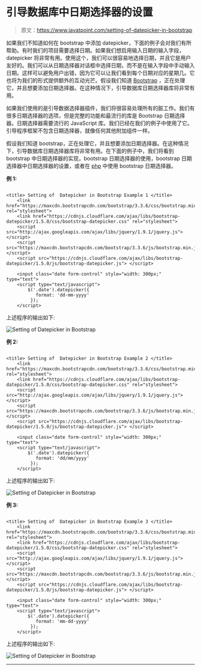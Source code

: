 # 引导数据库中日期选择器的设置

> 原文：<https://www.javatpoint.com/setting-of-datepicker-in-bootstrap>

如果我们不知道如何在 bootstrap 中添加 datepicker，下面的例子会对我们有所帮助。有时我们的项目需要选择日期。如果我们想启用输入日期的输入字段，datepicker 将非常有用。使用这个，我们可以很容易地选择日期，并且它是用户友好的。我们可以从日期选择器对话框中选择日期，而不是在输入字段中手动输入日期。这样可以避免用户出错，因为它可以让我们看到每个日期对应的星期几。它也将为我们的形式提供额外的互动光芒。假设我们知道 [Bootstrap](https://www.javatpoint.com/bootstrap-tutorial) ，正在处理它，并且想要添加日期选择器。在这种情况下，引导数据库日期选择器库将非常有用。

如果我们使用的是引导数据选择器插件，我们将很容易处理所有的脏工作。我们有很多日期选择器的选项，但是完整的功能和最流行的库是 Bootstrap 日期选择器。日期选择器需要流行的 JavaScript 库。我们已经在我们的例子中使用了它。引导程序框架不包含日期选择器，就像任何其他附加组件一样。

假设我们知道 bootstrap，正在处理它，并且想要添加日期选择器。在这种情况下，引导数据库日期选择器库将非常有用。在下面的例子中，我们将看到 bootstrap 中日期选择器的实现，bootstrap 日期选择器的使用，bootstrap 日期选择器中日期选择器的设置，或者在 [php](https://www.javatpoint.com/php-tutorial) 中使用 bootstrap 日期选择器。

**例 1:**

```

<title> Setting of  Datepicker in Bootstrap Example 1 </title>  
    <link href="https://maxcdn.bootstrapcdn.com/bootstrap/3.3.6/css/bootstrap.min.css" rel="stylesheet">  
    <link href="https://cdnjs.cloudflare.com/ajax/libs/bootstrap-datepicker/1.5.0/css/bootstrap-datepicker.css" rel="stylesheet">  
    <script src="http://ajax.googleapis.com/ajax/libs/jquery/1.9.1/jquery.js"> </script>  
    <script src="https://maxcdn.bootstrapcdn.com/bootstrap/3.3.6/js/bootstrap.min.js"> </script>  
    <script src="https://cdnjs.cloudflare.com/ajax/libs/bootstrap-datepicker/1.5.0/js/bootstrap-datepicker.js"> </script>  

    <input class="date form-control" style="width: 300px;" type="text">  
    <script type="text/javascript">  
        $('.date').datepicker({  
           format: 'dd-mm-yyyy'
         });  
    </script>

```

上述程序的输出如下:

![Setting of Datepicker in Bootstrap](img/ee3dc99667322aa852c432387ed8f94a.png)

**例 2:**

```

<title> Setting of  Datepicker in Bootstrap Example 2 </title>  
    <link href="https://maxcdn.bootstrapcdn.com/bootstrap/3.3.6/css/bootstrap.min.css" rel="stylesheet">  
    <link href="https://cdnjs.cloudflare.com/ajax/libs/bootstrap-datepicker/1.5.0/css/bootstrap-datepicker.css" rel="stylesheet">  
    <script src="http://ajax.googleapis.com/ajax/libs/jquery/1.9.1/jquery.js"> </script>  
    <script src="https://maxcdn.bootstrapcdn.com/bootstrap/3.3.6/js/bootstrap.min.js"> </script>  
    <script src="https://cdnjs.cloudflare.com/ajax/libs/bootstrap-datepicker/1.5.0/js/bootstrap-datepicker.js"> </script>  

    <input class="date form-control" style="width: 300px;" type="text">  
    <script type="text/javascript">  
        $('.date').datepicker({  
           format: 'dd/mm/yyyy'
         });  
    </script>  

```

上述程序的输出如下:

![Setting of Datepicker in Bootstrap](img/f353f9ba3e788b916c461e071e63184e.png)

**例 3:**

```

<title> Setting of  Datepicker in Bootstrap Example 3 </title>  
    <link href="https://maxcdn.bootstrapcdn.com/bootstrap/3.3.6/css/bootstrap.min.css" rel="stylesheet">  
    <link href="https://cdnjs.cloudflare.com/ajax/libs/bootstrap-datepicker/1.5.0/css/bootstrap-datepicker.css" rel="stylesheet">  
    <script src="http://ajax.googleapis.com/ajax/libs/jquery/1.9.1/jquery.js"> </script>  
    <script src="https://maxcdn.bootstrapcdn.com/bootstrap/3.3.6/js/bootstrap.min.js">  </script>  
    <script src="https://cdnjs.cloudflare.com/ajax/libs/bootstrap-datepicker/1.5.0/js/bootstrap-datepicker.js"> </script>  

    <input class="date form-control" style="width: 300px;" type="text">  
    <script type="text/javascript">  
        $('.date').datepicker({  
           format: 'mm-dd-yyyy'
         });  
    </script>

```

上述程序的输出如下:

![Setting of Datepicker in Bootstrap](img/8d170eb0e33b1091bdd2cc1688be4e78.png)

* * *